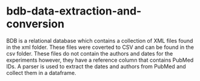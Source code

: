 # bdb-data-extraction-and-conversion

BDB is a relational database which contains a collection of XML files found in the xml folder. These files were coverted to CSV and can be found in the csv folder. These files do not contain the authors and dates for the experiments however, they have a reference column that contains PubMed IDs. A parser is used to extract the dates and authors from PubMed and collect them in a dataframe.
